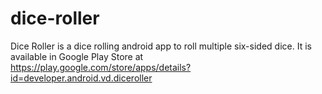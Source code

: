 # dice-roller
Dice Roller is a dice rolling android app to roll multiple six-sided dice.
It is available in Google Play Store at https://play.google.com/store/apps/details?id=developer.android.vd.diceroller
